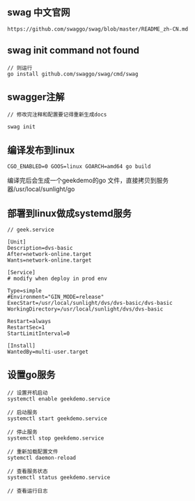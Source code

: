 
## swag 中文官网
```
https://github.com/swaggo/swag/blob/master/README_zh-CN.md
```
## swag init command not found 
```
// 则运行 
go install github.com/swaggo/swag/cmd/swag
```


## swagger注解
```
// 修改完注释和配置要记得重新生成docs

swag init
```


## 编译发布到linux
```
CGO_ENABLED=0 GOOS=linux GOARCH=amd64 go build
```
编译完后会生成一个geekdemo的go 文件，直接拷贝到服务器/usr/local/sunlight/go

## 部署到linux做成systemd服务
```
// geek.service

[Unit]
Description=dvs-basic
After=network-online.target
Wants=network-online.target

[Service]
# modify when deploy in prod env

Type=simple
#Environment="GIN_MODE=release"
ExecStart=/usr/local/sunlight/dvs/dvs-basic/dvs-basic
WorkingDirectory=/usr/local/sunlight/dvs/dvs-basic

Restart=always
RestartSec=1
StartLimitInterval=0

[Install]
WantedBy=multi-user.target

```

## 设置go服务
```
// 设置开机启动
systemctl enable geekdemo.service

// 启动服务
systemctl start geekdemo.service

// 停止服务
systemctl stop geekdemo.service

// 重新加载配置文件
sytemctl daemon-reload

// 查看服务状态
systemctl status geekdemo.service

// 查看运行日志

```